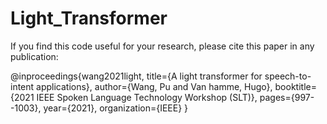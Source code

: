 # Light_Transformer

If you find this code useful for your research, please cite this paper in any publication:

@inproceedings{wang2021light,
  title={A light transformer for speech-to-intent applications},
  author={Wang, Pu  and Van hamme, Hugo},
  booktitle={2021 IEEE Spoken Language Technology Workshop (SLT)},
  pages={997--1003},
  year={2021},
  organization={IEEE}
}

